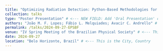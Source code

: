 ```yaml
---
title: "Optimizing Radiation Detection: Python-Based Methodologies for CZT Detectors" # This is the "Presented work"
collection: talks
type: "Poster Presentation" # <--- NEW FIELD: Add 'Oral Presentation' or 'Poster Presentation'
authors: "João M. F. Lopes; Fábio L. Melquiades; Avacir C. Andrello" # <--- NEW FIELD: Add authors
permalink: /talks/2024-09-27-EPSBF
venue: "IV Spring Meeting of the Brazilian Physical Society" # <--- This is the Conference Name
date: 2024-09-27
location: "Belo Horizonte, Brazil" # <--- This is the City, Country
---
```

